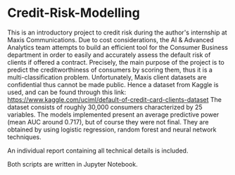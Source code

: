 # Credit-Risk-Modelling
This is an introductory project to credit risk during the author's internship at Maxis Communications. Due to cost considerations, the AI & Advanced Analytics team attempts to build an efficient tool for the Consumer Business department in order to easily and accurately assess the default risk of clients if offered a contract. Precisely, the main purpose of the project is to predict the creditworthiness of consumers by scoring them, thus it is a multi-classification problem. Unfortunately, Maxis client datasets are confidential thus cannot be made public. Hence a dataset from Kaggle is used, and can be found through this link:
https://www.kaggle.com/uciml/default-of-credit-card-clients-dataset
The dataset consists of roughly 30,000 consumers characterized by 25 variables. The models implemented present an average predictive power (mean AUC around 0.717), but of course they were not final. They are obtained by using logistic regression, random forest and neural network techniques. 

An individual report containing all technical details is included.

Both scripts are written in Jupyter Notebook. 
